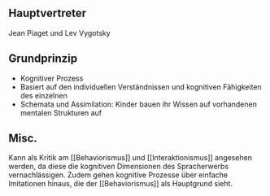 
Hauptvertreter
---
Jean Piaget und Lev Vygotsky


Grundprinzip
---
- Kognitiver Prozess
- Basiert auf den individuellen Verständnissen und kognitiven Fähigkeiten des einzelnen 
- Schemata und Assimilation: Kinder bauen ihr Wissen auf vorhandenen mentalen Strukturen auf


Misc.
---
Kann als Kritik am [[Behaviorismus]] und [[Interaktionismus]] angesehen werden, da diese die kognitiven Dimensionen des Spracherwerbs vernachlässigen. Zudem gehen kognitive Prozesse über einfache Imitationen hinaus, die der [[Behaviorismus]] als Hauptgrund sieht. 